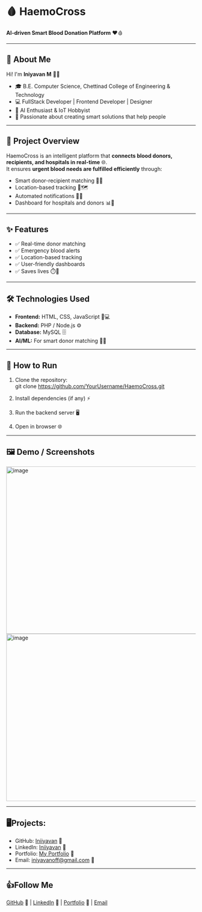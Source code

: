 # 🩸 HaemoCross

**AI-driven Smart Blood Donation Platform** ❤️🩸

---

## 👋 About Me
Hi! I'm **Iniyavan M** 👨‍💻  
- 🎓 B.E. Computer Science, Chettinad College of Engineering & Technology  
- 💻 FullStack Developer | Frontend Developer | Designer  
- 🤖 AI Enthusiast & IoT Hobbyist  
- 🚀 Passionate about creating smart solutions that help people

---

## 📝 Project Overview
HaemoCross is an intelligent platform that **connects blood donors, recipients, and hospitals in real-time** 🌐.  
It ensures **urgent blood needs are fulfilled efficiently** through:  
- Smart donor-recipient matching 🧠💡  
- Location-based tracking 📍🗺️  
- Automated notifications 📲🔔  
- Dashboard for hospitals and donors 📊🏥

---

## ✨ Features
- ✅ Real-time donor matching  
- ✅ Emergency blood alerts  
- ✅ Location-based tracking  
- ✅ User-friendly dashboards  
- ✅ Saves lives ⏱️💖

---

## 🛠️ Technologies Used
- **Frontend:** HTML, CSS, JavaScript 🎨💻  
- **Backend:** PHP / Node.js ⚙️  
- **Database:** MySQL 🗄️  
- **AI/ML:** For smart donor matching 🤖🧬

---

## 🚀 How to Run
1. Clone the repository:  
  git clone https://github.com/YourUsername/HaemoCross.git

2. Install dependencies (if any) ⚡

3. Run the backend server 🖥️

4. Open in browser 🌐

---

## 🖼️ Demo / Screenshots
<img width="718" height="445" alt="image" src="https://github.com/user-attachments/assets/b361a333-c6b3-4cba-a9bc-4535bff2e316" />
<img width="718" height="445" alt="image" src="https://github.com/user-attachments/assets/042ee5ac-4ed1-45d8-9980-67db57b3ed66" />

---

## 🖥️Projects:
- GitHub: [Iniiyavan](https://github.com/Iniiyavan) 🐙
- LinkedIn: [Iniiyavan](https://www.linkedin.com/in/iniyavan-m-501b782b3) 🔗
- Portfolio: [My Portfolio](#) 💼
- Email: [iniyavanoff@gmail.com](mailto:iniyavanoff@gmail.com) 📧

---

## 👍Follow Me

[GitHub](https://github.com/Iniiyavan) 🐙 |
 [LinkedIn](https://www.linkedin.com/in/iniyavan-m-501b782b3) 🔗 | 
 [Portfolio](#) 💼 | 
 [Email](iniyavanoff@gmail.com)

